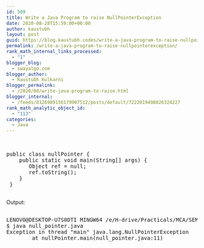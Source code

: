 ```yaml
---
id: 509
title: Write a Java Program to raise NullPointerException
date: 2020-08-28T15:59:00+00:00
author: kaustubh
layout: post
guid: https://blog.kaustubh.codes/write-a-java-program-to-raise-nullpointerexception/
permalink: /write-a-java-program-to-raise-nullpointerexception/
rank_math_internal_links_processed:
  - "1"
blogger_blog:
  - swayalgo.com
blogger_author:
  - Kaustubh Kulkarni
blogger_permalink:
  - /2020/08/write-java-program-to-raise.html
blogger_internal:
  - /feeds/8126989156179907512/posts/default/7222019498826324227
rank_math_analytic_object_id:
  - "113"
categories:
  - Java
---
```

<pre><br /><br />public class nullPointer {<br />    public static void main(String[] args) {<br />       Object ref = null;<br />       ref.toString(); <br />    }<br /> }<br /><br /></pre>

Output: 

<pre><br />LENOVO@DESKTOP-U7S0DTI MINGW64 /e/H-drive/Practicals/MCA/SEM III/JAVA/Practicals/assignment no1<br />$ java null_pointer.java<br />Exception in thread "main" java.lang.NullPointerException<br />        at nullPointer.main(null_pointer.java:11)  <br /><br /><br /><br /></pre>